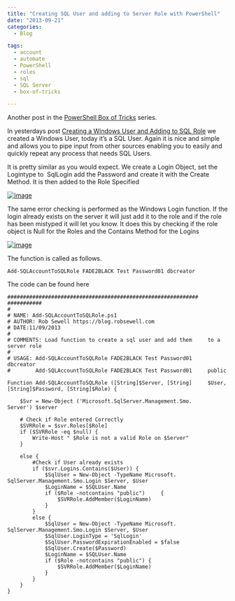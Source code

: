 ```yaml
---
title: "Creating SQL User and adding to Server Role with PowerShell"
date: "2013-09-21" 
categories:
  - Blog

tags:
  - account
  - automate
  - PowerShell
  - roles
  - sql
  - SQL Server
  - box-of-tricks

---
```

Another post in the [PowerShell Box of Tricks](https://blog.robsewell.com/tags/#box-of-tricks) series.

In yesterdays post [Creating a Windows User and Adding to SQL Role](https://blog.robsewell.com/creating-a-windows-user-and-adding-to-a-sql-server-role-with-powershell/) we created a Windows User, today it’s a SQL User. Again it is nice and simple and allows you to pipe input from other sources enabling you to easily and quickly repeat any process that needs SQL Users.

It is pretty similar as you would expect. We create a Login Object, set the Logintype to  SqlLogin add the Password and create it with the Create Method. It is then added to the Role Specified

[![image](https://blog.robsewell.com/assets/uploads/2013/09/image69.png)](https://blog.robsewell.com/assets/uploads/2013/09/image69.png)

The same error checking is performed as the Windows Login function. If the login already exists on the server it will just add it to the role and if the role has been mistyped it will let you know. It does this by checking if the role object is Null for the Roles and the Contains Method for the Logins

[![image](https://blog.robsewell.com/assets/uploads/2013/09/image99.png)](https://blog.robsewell.com/assets/uploads/2013/09/image99.png)

The function is called as follows.

    Add-SQLAccountToSQLRole FADE2BLACK Test Password01 dbcreator

The code can be found here

    #############################################################    ###########
    #
    # NAME: Add-SQLAccountToSQLRole.ps1
    # AUTHOR: Rob Sewell https://blog.robsewell.com
    # DATE:11/09/2013
    #
    # COMMENTS: Load function to create a sql user and add them     to a server role
    #
    # USAGE: Add-SQLAccountToSQLRole FADE2BLACK Test Password01     dbcreator
    #        Add-SQLAccountToSQLRole FADE2BLACK Test Password01     public
    
    Function Add-SQLAccountToSQLRole ([String]$Server, [String]     $User, [String]$Password, [String]$Role) {
    
        $Svr = New-Object ('Microsoft.SqlServer.Management.Smo.    Server') $server
    
        # Check if Role entered Correctly
        $SVRRole = $svr.Roles[$Role]
        if ($SVRRole -eq $null) {
            Write-Host " $Role is not a valid Role on $Server"
        }
    
        else {
            #Check if User already exists
            if ($svr.Logins.Contains($User)) {
                $SqlUser = New-Object -TypeName Microsoft.    SqlServer.Management.Smo.Login $Server, $User
                $LoginName = $SQLUser.Name
                if ($Role -notcontains "public")     {                   
                    $SVRRole.AddMember($LoginName)
                }
            }
            else {
                $SqlUser = New-Object -TypeName Microsoft.    SqlServer.Management.Smo.Login $Server, $User
                $SqlUser.LoginType = 'SqlLogin'
                $SqlUser.PasswordExpirationEnabled = $false
                $SqlUser.Create($Password)
                $LoginName = $SQLUser.Name
                if ($Role -notcontains "public") {
                    $SVRRole.AddMember($LoginName)
                }
            }
        }
    }

